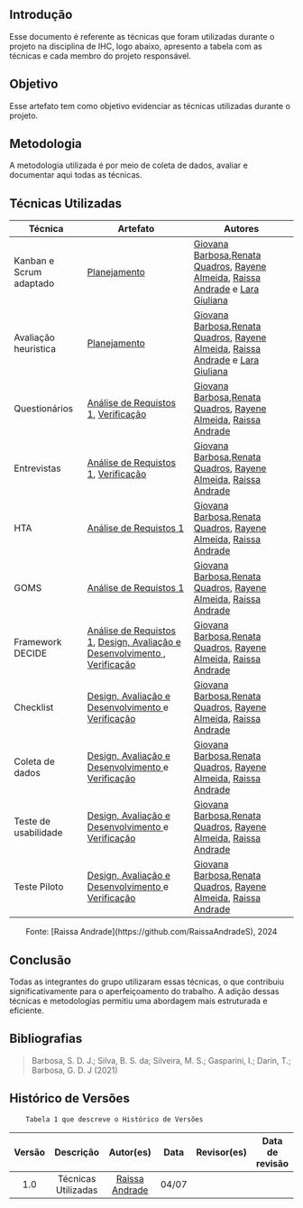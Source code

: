 ## Introdução 
Esse documento é referente as técnicas que foram utilizadas durante o projeto na disciplina de IHC, logo abaixo, apresento a tabela com as técnicas e cada membro do projeto responsável.
## Objetivo
Esse artefato tem como objetivo evidenciar as técnicas utilizadas durante o projeto.
## Metodologia
A metodologia utilizada é por meio de coleta de dados, avaliar e documentar aqui todas as técnicas.
## Técnicas Utilizadas

| Técnica | Artefato | Autores |
|----------|----------|----------|
| Kanban e Scrum adaptado  |  [Planejamento](../planejamento)   |  [Giovana Barbosa](https://github.com/gio221),[Renata Quadros](https://github.com/Renatinha28), [Rayene Almeida](https://github.com/rayenealmeida), [Raissa Andrade](https://github.com/RaissaAndradeS) e [Lara Giuliana](https://github.com/gravelylara)|
| Avaliação heuristica  |  [Planejamento](../planejamento)   | [Giovana Barbosa](https://github.com/gio221),[Renata Quadros](https://github.com/Renatinha28), [Rayene Almeida](https://github.com/rayenealmeida), [Raissa Andrade](https://github.com/RaissaAndradeS) e [Lara Giuliana](https://github.com/gravelylara)    |
| Questionários   | [Análise de Requistos 1](../analise_requisitos1), [Verificação](../verificacao)     | [Giovana Barbosa](https://github.com/gio221),[Renata Quadros](https://github.com/Renatinha28), [Rayene Almeida](https://github.com/rayenealmeida), [Raissa Andrade](https://github.com/RaissaAndradeS)  |
| Entrevistas  |  [Análise de Requistos 1](../analise_requisitos1), [Verificação](../verificacao)    | [Giovana Barbosa](https://github.com/gio221),[Renata Quadros](https://github.com/Renatinha28), [Rayene Almeida](https://github.com/rayenealmeida), [Raissa Andrade](https://github.com/RaissaAndradeS)   |
| HTA  |  [Análise de Requistos 1](../analise_requisitos1)     | [Giovana Barbosa](https://github.com/gio221),[Renata Quadros](https://github.com/Renatinha28), [Rayene Almeida](https://github.com/rayenealmeida), [Raissa Andrade](https://github.com/RaissaAndradeS)     |
| GOMS |  [Análise de Requistos 1](../analise_requisitos1)    | [Giovana Barbosa](https://github.com/gio221),[Renata Quadros](https://github.com/Renatinha28), [Rayene Almeida](https://github.com/rayenealmeida), [Raissa Andrade](https://github.com/RaissaAndradeS)  |
| Framework DECIDE | [Análise de Requistos 1](../analise_requisitos1), [Design, Avaliação e Desenvolvimento ](../design), [Verificação](../verificacao)   | [Giovana Barbosa](https://github.com/gio221),[Renata Quadros](https://github.com/Renatinha28), [Rayene Almeida](https://github.com/rayenealmeida), [Raissa Andrade](https://github.com/RaissaAndradeS)   |
| Checklist | [Design, Avaliação e Desenvolvimento ](../design)   e   [Verificação](../verificacao)  |[Giovana Barbosa](https://github.com/gio221),[Renata Quadros](https://github.com/Renatinha28), [Rayene Almeida](https://github.com/rayenealmeida), [Raissa Andrade](https://github.com/RaissaAndradeS)    |
| Coleta de dados  | [Design, Avaliação e Desenvolvimento ](../design)  e  [Verificação](../verificacao)   |   [Giovana Barbosa](https://github.com/gio221),[Renata Quadros](https://github.com/Renatinha28), [Rayene Almeida](https://github.com/rayenealmeida), [Raissa Andrade](https://github.com/RaissaAndradeS)   |
|Teste de usabilidade|[Design, Avaliação e Desenvolvimento ](../design)  e  [Verificação](../verificacao) |[Giovana Barbosa](https://github.com/gio221),[Renata Quadros](https://github.com/Renatinha28), [Rayene Almeida](https://github.com/rayenealmeida), [Raissa Andrade](https://github.com/RaissaAndradeS)  |
|Teste Piloto|[Design, Avaliação e Desenvolvimento ](../design)  e [Verificação](../verificacao)| [Giovana Barbosa](https://github.com/gio221),[Renata Quadros](https://github.com/Renatinha28), [Rayene Almeida](https://github.com/rayenealmeida), [Raissa Andrade](https://github.com/RaissaAndradeS)

<center> Fonte: [Raissa Andrade](https://github.com/RaissaAndradeS), 2024 </center> 

## Conclusão 

Todas as integrantes do grupo utilizaram essas técnicas, o que contribuiu significativamente para o aperfeiçoamento do trabalho. A adição dessas técnicas e metodologias permitiu uma abordagem mais estruturada e eficiente.

## Bibliografias

> Barbosa, S. D. J.; Silva, B. S. da; Silveira, M. S.; Gasparini, I.; Darin, T.; Barbosa, G. D. J (2021) 

## Histórico de Versões
        Tabela 1 que descreve o Histórico de Versões
|     Versão       |     Descrição      |      Autor(es)      | Data           |  Revisor(es)          |Data de revisão|
| :----------------------------------------------------------: | :-------------------------------: | :-------------------------------------------------: | :-------------------------------: |  :-------------------------------: | :-------------------------------: |
| 1.0 | Técnicas Utilizadas  | [Raissa Andrade](https://github.com/RaissaAndradeS)   |  04/07 |
